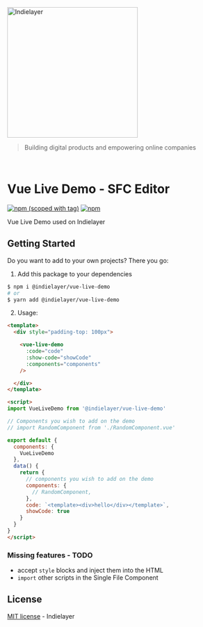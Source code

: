 <a href="https://indielayer.com/">
  <img src="https://indielayer.com/logo.png" alt="Indielayer" width="300" />
</a>

> Building digital products and empowering online companies

<br/>

# Vue Live Demo - SFC Editor

[![npm (scoped with tag)](https://flat.badgen.net/npm/v/@indielayer/vue-live-demo)](https://npmjs.com/package/@indielayer/vue-live-demo)
[![npm](https://flat.badgen.net/npm/dt/@indielayer/vue-live-demo)](https://npmjs.com/package/@indielayer/vue-live-demo)

Vue Live Demo used on Indielayer

## Getting Started

Do you want to add to your own projects? There you go:

1. Add this package to your dependencies

```bash
$ npm i @indielayer/vue-live-demo
# or
$ yarn add @indielayer/vue-live-demo
```

2. Usage:

```html
<template>
  <div style="padding-top: 100px">

    <vue-live-demo
      :code="code"
      :show-code="showCode"
      :components="components"
    />

  </div>
</template>

<script>
import VueLiveDemo from '@indielayer/vue-live-demo'

// Components you wish to add on the demo
// import RandomComponent from './RandomComponent.vue'

export default {
  components: {
    VueLiveDemo
  },
  data() {
    return {
      // components you wish to add on the demo
      components: {
        // RandomComponent,
      },
      code: `<template><div>hello</div></template>`,
      showCode: true
    }
  }
}
</script>
```

### Missing features - TODO

- accept `style` blocks and inject them into the HTML
- `import` other scripts in the Single File Component


## License

[MIT license](https://github.com/indielayer/vue-live-demo/blob/master/LICENSE) - Indielayer
